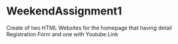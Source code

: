 # WeekendAssignment1
Create of two HTML Websites for the homepage that having detail Registration Form and one with Youtube Link  
